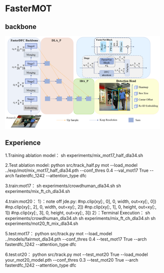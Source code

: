 # FasterMOT

## backbone
![fasterMot backbone](.\visualization\backbone_large.png)

## Experience
1.Training ablation model：
sh experiments/mix_mot17_half_dla34.sh

2.Test ablation model:
python src/track_half.py mot --load_model ../exp/mot/mix_mot17_half_dla34.pth --conf_thres 0.4 --val_mot17 True --arch fasterdfc_1242 --attention_type dfc

3.train:mot17：
sh experiments/crowdhuman_dla34.sh
sh experiments/mix_ft_ch_dla34.sh

4.train:mot20：
1）：note off jde.py:
#np.clip(xy[:, 0], 0, width, out=xy[:, 0])
#np.clip(xy[:, 2], 0, width, out=xy[:, 2])
#np.clip(xy[:, 1], 0, height, out=xy[:, 1])
#np.clip(xy[:, 3], 0, height, out=xy[:, 3])
2）：Terminal Execution：
sh experiments/crowdhuman_dla34.sh
sh experiments/mix_ft_ch_dla34.sh
sh experiments/mot20_ft_mix_dla34.sh

5.test:mot17：
python src/track.py mot --load_model ../models/fairmot_dla34.pth --conf_thres 0.4 --test_mot17 True --arch fasterdfc_1242 --attention_type dfc

6.test:ot20：
python src/track.py mot --test_mot20 True --load_model your_mot20_model.pth --conf_thres 0.3 --test_mot20 True --arch fasterdfc_1242 --attention_type dfc

